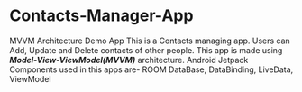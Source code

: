 # Contacts-Manager-App
MVVM Architecture Demo App
This is a Contacts managing app. Users can Add, Update and Delete contacts of other people.
This app is made using ***Model-View-ViewModel(MVVM)*** architecture. 
Android Jetpack Components used in this apps are-
ROOM DataBase, DataBinding, LiveData, ViewModel

